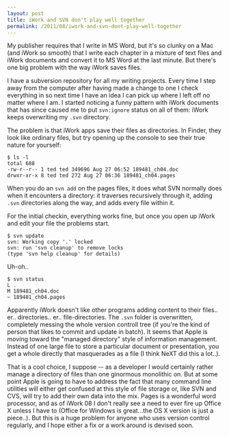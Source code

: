 ```yaml
---
layout: post
title: iWork and SVN don't play well together
permalink: /2011/08/iwork-and-svn-dont-play-well-together
---
```


My publisher requires that I write in MS Word, but it's so clunky on a Mac (and
iWork so smooth) that I write each chapter in a mixture of text files and iWork
documents and convert it to MS Word at the last minute. But there's
one big problem with the way iWork saves files. 

I have a subversion repository for all my writing projects. Every time I step
away from the computer after having made a change to one I check everything in
so next time I have an idea I can pick up where I left off no matter where I
am. I started noticing a funny pattern with iWork documents that has since
caused me to put `svn:ignore` status on all of them: iWork keeps overwriting my
`.svn` directory.

The problem is that iWork apps save their files as directories.
In Finder, they look like ordinary files, but try opening up the console to see
their true nature for yourself: 

    $ ls -l
    total 688
    -rw-r--r-- 1 ted ted 349696 Aug 27 06:52 189481_ch04.doc
    drwxr-xr-x 8 ted ted 272 Aug 27 06:36 189481_ch04.pages
    
When you do an `svn add` on the pages files, it does what SVN normally does
when it encounters a directory: it traverses recursively through it, adding
`.svn` directories along the way, and adds every file within it.

For the initial checkin, everything works fine, but once you open up iWork and
edit your file the problems start.

    $ svn update
    svn: Working copy '.' locked
    svn: run 'svn cleanup' to remove locks
    (type 'svn help cleanup' for details)

Uh-oh.. 
 
    $ svn status
    L .
    M 189481_ch04.doc 
    ~ 189481_ch04.pages
    
Apparently iWork doesn't like other programs adding content to their files..
er..  directories.. er..  file-directories. The `.svn` folder is overwritten,
completely messing the whole version controll tree (if you're the kind of
person that likes to commit and update in batch). It seems that Apple is moving
toward the "managed directory" style of information management. Instead of one
large file to store a particular document or presentation, you get a whole
directly that masquerades as a file (I think NeXT did this a lot..).

That is a cool choice, I suppose -- as a developer I would certainly rather
manage a directory of files than one ginormous monolithic on. But at some point
Apple is going to have to address the fact that many command line utilities
will either get confused at this style of file storage or, like SVN and CVS,
will try to add their own data into the mix. Pages is a wonderful word
processor, and as of iWork 08 I don't really see a need to ever fire up Office
X unless I have to (Office for Windows is great...the OS X version is just a
piece..).  But this is a huge problem for anyone who uses version control
regularly, and I hope either a fix or a work around is devised soon.

